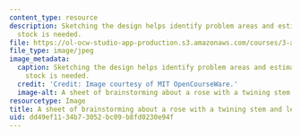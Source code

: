 ```yaml
---
content_type: resource
description: Sketching the design helps identify problem areas and estimate how much
  stock is needed.
file: https://ol-ocw-studio-app-production.s3.amazonaws.com/courses/3-a04-modern-blacksmithing-and-physical-metallurgy-fall-2008/dd49ef1134b73052bc09b8fd0230e94f_092.jpg
file_type: image/jpeg
image_metadata:
  caption: Sketching the design helps identify problem areas and estimate how much
    stock is needed.
  credit: 'Credit: Image courtesy of MIT OpenCourseWare.'
  image-alt: A sheet of brainstorming about a rose with a twining stem and leaves.
resourcetype: Image
title: A sheet of brainstorming about a rose with a twining stem and leaves
uid: dd49ef11-34b7-3052-bc09-b8fd0230e94f
---
```

